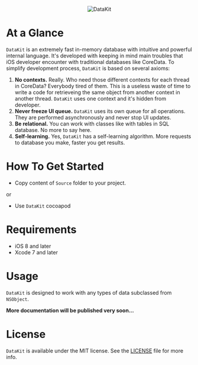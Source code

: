 <p align="center" >
<img src="https://github.com/igormatyushkin014/DataKit/blob/master/Images/logo-1024-300.png" alt="DataKit" title="DataKit">
</p>

# At a Glance

`DataKit` is an extremely fast in-memory database with intuitive and powerful internal language. It's developed with keeping in mind main troubles that iOS developer encounter with traditional databases like CoreData. To simplify development process, `DataKit` is based on several axioms:

1. **No contexts.** Really. Who need those different contexts for each thread in CoreData? Everybody tired of them. This is a useless waste of time to write a code for retrieveing the same object from another context in another thread. `DataKit` uses one context and it's hidden from developer.
2. **Never freeze UI queue.** `DataKit` uses its own queue for all operations. They are performed asynchronously and never stop UI updates.
3. **Be relational.** You can work with classes like with tables in SQL database. No more to say here.
4. **Self-learning.** Yes, `DataKit` has a self-learning algorithm. More requests to database you make, faster you get results.

# How To Get Started

- Copy content of `Source` folder to your project.

or

- Use `DataKit` cocoapod

# Requirements

* iOS 8 and later
* Xcode 7 and later

# Usage

`DataKit` is designed to work with any types of data subclassed from `NSObject`.

**More documentation will be published very soon...**

# License

`DataKit` is available under the MIT license. See the [LICENSE](./LICENSE) file for more info.
